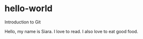 # hello-world
Introduction to Git

Hello, my name is Siara. 
I love to read.
I also love to eat good food.

